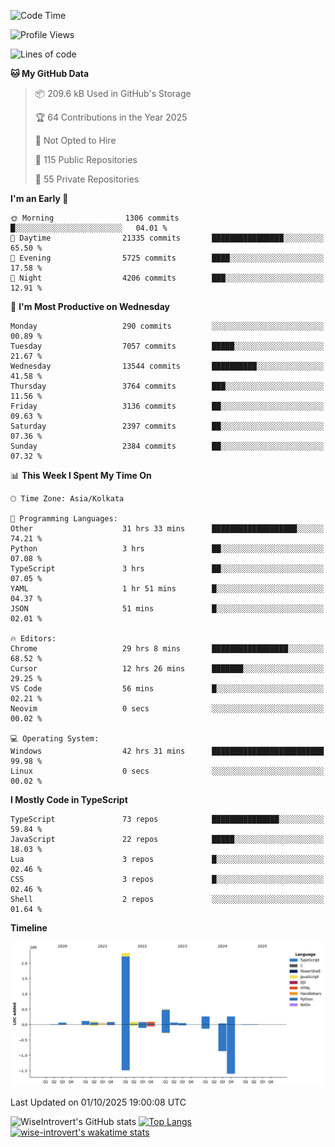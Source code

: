<!--START_SECTION:waka-->
![Code Time](http://img.shields.io/badge/Code%20Time-4%2C344%20hrs%202%20mins-blue)

![Profile Views](http://img.shields.io/badge/Profile%20Views-7-blue)

![Lines of code](https://img.shields.io/badge/From%20Hello%20World%20I%27ve%20Written-4.2%20million%20lines%20of%20code-blue)

**🐱 My GitHub Data** 

> 📦 209.6 kB Used in GitHub's Storage 
 > 
> 🏆 64 Contributions in the Year 2025
 > 
> 🚫 Not Opted to Hire
 > 
> 📜 115 Public Repositories 
 > 
> 🔑 55 Private Repositories 
 > 
**I'm an Early 🐤** 

```text
🌞 Morning                1306 commits        █░░░░░░░░░░░░░░░░░░░░░░░░   04.01 % 
🌆 Daytime                21335 commits       ████████████████░░░░░░░░░   65.50 % 
🌃 Evening                5725 commits        ████░░░░░░░░░░░░░░░░░░░░░   17.58 % 
🌙 Night                  4206 commits        ███░░░░░░░░░░░░░░░░░░░░░░   12.91 % 
```
📅 **I'm Most Productive on Wednesday** 

```text
Monday                   290 commits         ░░░░░░░░░░░░░░░░░░░░░░░░░   00.89 % 
Tuesday                  7057 commits        █████░░░░░░░░░░░░░░░░░░░░   21.67 % 
Wednesday                13544 commits       ██████████░░░░░░░░░░░░░░░   41.58 % 
Thursday                 3764 commits        ███░░░░░░░░░░░░░░░░░░░░░░   11.56 % 
Friday                   3136 commits        ██░░░░░░░░░░░░░░░░░░░░░░░   09.63 % 
Saturday                 2397 commits        ██░░░░░░░░░░░░░░░░░░░░░░░   07.36 % 
Sunday                   2384 commits        ██░░░░░░░░░░░░░░░░░░░░░░░   07.32 % 
```


📊 **This Week I Spent My Time On** 

```text
🕑︎ Time Zone: Asia/Kolkata

💬 Programming Languages: 
Other                    31 hrs 33 mins      ███████████████████░░░░░░   74.21 % 
Python                   3 hrs               ██░░░░░░░░░░░░░░░░░░░░░░░   07.08 % 
TypeScript               3 hrs               ██░░░░░░░░░░░░░░░░░░░░░░░   07.05 % 
YAML                     1 hr 51 mins        █░░░░░░░░░░░░░░░░░░░░░░░░   04.37 % 
JSON                     51 mins             █░░░░░░░░░░░░░░░░░░░░░░░░   02.01 % 

🔥 Editors: 
Chrome                   29 hrs 8 mins       █████████████████░░░░░░░░   68.52 % 
Cursor                   12 hrs 26 mins      ███████░░░░░░░░░░░░░░░░░░   29.25 % 
VS Code                  56 mins             █░░░░░░░░░░░░░░░░░░░░░░░░   02.21 % 
Neovim                   0 secs              ░░░░░░░░░░░░░░░░░░░░░░░░░   00.02 % 

💻 Operating System: 
Windows                  42 hrs 31 mins      █████████████████████████   99.98 % 
Linux                    0 secs              ░░░░░░░░░░░░░░░░░░░░░░░░░   00.02 % 
```

**I Mostly Code in TypeScript** 

```text
TypeScript               73 repos            ███████████████░░░░░░░░░░   59.84 % 
JavaScript               22 repos            █████░░░░░░░░░░░░░░░░░░░░   18.03 % 
Lua                      3 repos             █░░░░░░░░░░░░░░░░░░░░░░░░   02.46 % 
CSS                      3 repos             █░░░░░░░░░░░░░░░░░░░░░░░░   02.46 % 
Shell                    2 repos             ░░░░░░░░░░░░░░░░░░░░░░░░░   01.64 % 
```



**Timeline**

![Lines of Code chart](https://raw.githubusercontent.com/wise-introvert/wise-introvert/master/assets/bar_graph.png)


 Last Updated on 01/10/2025 19:00:08 UTC
<!--END_SECTION:waka-->

![WiseIntrovert's GitHub stats](https://github-readme-stats.vercel.app/api?username=wise-introvert&count_private=true&show_icons=true)
[![Top Langs](https://github-readme-stats.vercel.app/api/top-langs/?username=wise-introvert&langs_count=10)](https://github.com/anuraghazra/github-readme-stats)
[![wise-introvert's wakatime stats](https://github-readme-stats.vercel.app/api/wakatime?username=wiseintrovert)](https://github.com/anuraghazra/github-readme-stats)
